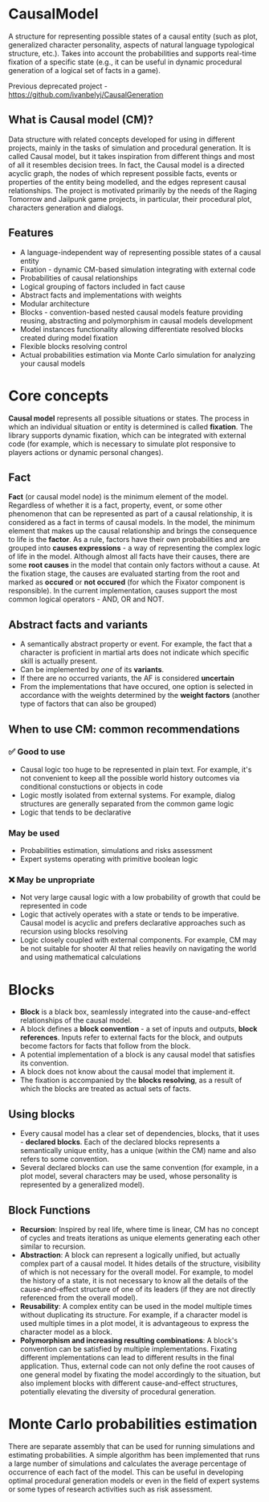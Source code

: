 # CausalModel

A structure for representing possible states of a causal entity (such as plot, generalized character personality, aspects of natural language typological structure, etc.). Takes into account the probabilities and supports real-time fixation of a specific state (e.g., it can be useful in dynamic procedural generation of a logical set of facts in a game).

Previous deprecated project - https://github.com/ivanbelyj/CausalGeneration

## What is Causal model (CM)?

Data structure with related concepts developed for using in different projects, mainly in the tasks of simulation and procedural generation. It is called Causal model, but it takes inspiration from different things and most of all it resembles decision trees.
In fact, the Causal model is a directed acyclic graph, the nodes of which represent possible facts, events or properties of the entity being modelled, and the edges represent causal relationships.
The project is motivated primarily by the needs of the Raging Tomorrow and Jailpunk game projects, in particular, their procedural plot, characters generation and dialogs.

## Features

- A language-independent way of representing possible states of a causal entity
- Fixation - dynamic CM-based simulation integrating with external code
- Probabilities of causal relationships
- Logical grouping of factors included in fact cause
- Abstract facts and implementations with weights
- Modular architecture
- Blocks - convention-based nested causal models feature providing reusing, abstracting and polymorphism in causal models development
- Model instances functionality allowing differentiate resolved blocks created during model fixation
- Flexible blocks resolving control
- Actual probabilities estimation via Monte Carlo simulation for analyzing your causal models

# Core concepts

**Causal model** represents all possible situations or states. The process in which an individual situation or entity is determined is called **fixation**. The library supports dynamic fixation, which can be integrated with external code (for example, which is necessary to simulate plot responsive to players actions or dynamic personal changes).

## Fact

**Fact** (or causal model node) is the minimum element of the model. Regardless of whether it is a fact, property, event, or some other phenomenon that can be represented as part of a causal relationship, it is considered as a fact in terms of causal models. In the model, the minimum element that makes up the causal relationship and brings the consequence to life is the **factor**. As a rule, factors have their own probabilities and are grouped into **causes expressions** - a way of representing the complex logic of life in the model.
Although almost all facts have their causes, there are some **root causes** in the model that contain only factors without a cause.
At the fixation stage, the causes are evaluated starting from the root and marked as **occured** or **not occured** (for which the Fixator component is responsible). In the current implementation, causes support the most common logical operators - AND, OR and NOT.

## Abstract facts and variants

- A semantically abstract property or event. For example, the fact that a character is proficient in martial arts does not indicate which specific skill is actually present.
- Can be implemented by _one_ of its **variants**.
- If there are no occurred variants, the AF is considered **uncertain**
- From the implementations that have occured, one option is selected in accordance with the weights determined by the **weight factors** (another type of factors that can also be grouped)

## When to use CM: common recommendations

### ✅ Good to use

- Causal logic too huge to be represented in plain text. For example, it's not convenient to keep all the possible world history outcomes via conditional constuctions or objects in code
- Logic mostly isolated from external systems. For example, dialog structures are generally separated from the common game logic
- Logic that tends to be declarative

### May be used

- Probabilities estimation, simulations and risks assessment
- Expert systems operating with primitive boolean logic

### ❌ May be unpropriate

- Not very large causal logic with a low probability of growth that could be represented in code
- Logic that actively operates with a state or tends to be imperative. Causal model is acyclic and prefers declarative approaches such as recursion using blocks resolving
- Logic closely coupled with external components. For example, CM may be not suitable for shooter AI that relies heavily on navigating the world and using mathematical calculations

# Blocks

- **Block** is a black box, seamlessly integrated into the cause-and-effect relationships of the causal model.
- A block defines a **block convention** - a set of inputs and outputs, **block references**. Inputs refer to external facts for the block, and outputs become factors for facts that follow from the block.
- A potential implementation of a block is any causal model that satisfies its convention.
- A block does not know about the causal model that implement it.
- The fixation is accompanied by the **blocks resolving**, as a result of which the blocks are treated as actual sets of facts.

## Using blocks

- Every causal model has a clear set of dependencies, blocks, that it uses - **declared blocks**. Each of the declared blocks represents a semantically unique entity, has a unique (within the CM) name and also refers to some convention.
- Several declared blocks can use the same convention (for example, in a plot model, several characters may be used, whose personality is represented by a generalized model).

## Block Functions

- **Recursion**: Inspired by real life, where time is linear, CM has no concept of cycles and treats iterations as unique elements generating each other similar to recursion.
- **Abstraction**: A block can represent a logically unified, but actually complex part of a causal model. It hides details of the structure, visibility of which is not necessary for the overall model. For example, to model the history of a state, it is not necessary to know all the details of the cause-and-effect structure of one of its leaders (if they are not directly referenced from the overall model).
- **Reusability**: A complex entity can be used in the model multiple times without duplicating its structure. For example, if a character model is used multiple times in a plot model, it is advantageous to express the character model as a block.
- **Polymorphism and increasing resulting combinations**: A block's convention can be satisfied by multiple implementations. Fixating different implementations can lead to different results in the final application. Thus, external code can not only define the root causes of one general model by fixating the model accordingly to the situation, but also implement blocks with different cause-and-effect structures, potentially elevating the diversity of procedural generation.

# Monte Carlo probabilities estimation

There are separate assembly that can be used for running simulations and estimating probabilities. A simple algorithm has been implemented that runs a large number of simulations and calculates the average percentage of occurrence of each fact of the model. This can be useful in developing optimal procedural generation models or even in the field of expert systems or some types of research activities such as risk assessment.

